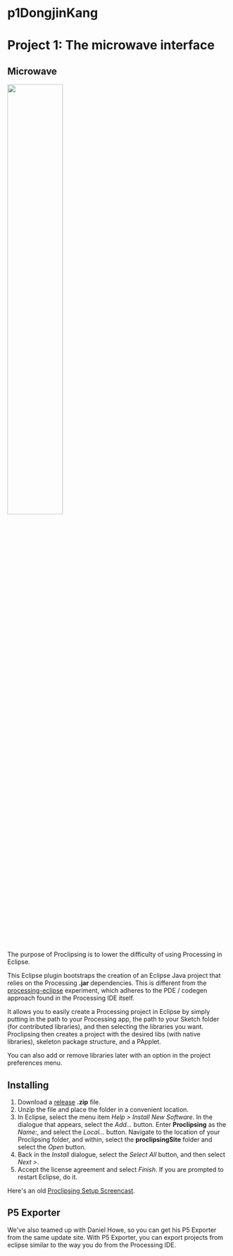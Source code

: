 # p1DongjinKang
# Project 1: The microwave interface

## Microwave

<img src="https://github.com/Dongjin-Kang/p1DongjinKang/issues/1#issue-818364294" width="50%" height="50%">

The purpose of Proclipsing is to lower the difficulty of using Processing in Eclipse.

This Eclipse plugin bootstraps the creation of an Eclipse Java project that relies on the Processing **.jar** dependencies. This is different from the [processing-eclipse](http://github.com/processing/processing-eclipse) experiment, which adheres to the PDE / codegen approach found in the Processing IDE itself.

It allows you to easily create a Processing project in Eclipse by simply putting in the path to your Processing app, the path to your Sketch folder (for contributed libraries), and then selecting the libraries you want. Proclipsing then creates a project with the desired libs (with native libraries), skeleton package structure, and a PApplet.

You can also add or remove libraries later with an option in the project preferences menu.

## Installing

1. Download a [release](https://github.com/ybakos/proclipsing/releases) **.zip** file.
2. Unzip the file and place the folder in a convenient location.
3. In Eclipse, select the menu item _Help > Install New Software_. In the dialogue that appears, select the _Add..._ button. Enter **Proclipsing** as the _Name:_, and select the _Local..._ button. Navigate to the location of your Proclipsing folder, and within, select the **proclipsingSite** folder and select the _Open_ button.
4. Back in the _Install_ dialogue, select the _Select All_ button, and then select _Next >_.
5. Accept the license agreement and select _Finish_. If you are prompted to restart Eclipse, do it.

Here's an old [Proclipsing Setup Screencast](https://vimeo.com/19076476).

## P5 Exporter

We've also teamed up with Daniel Howe, so you can get his P5 Exporter from the same update site. With P5 Exporter, you can export projects from eclipse similar to the way you do from the Processing IDE.
